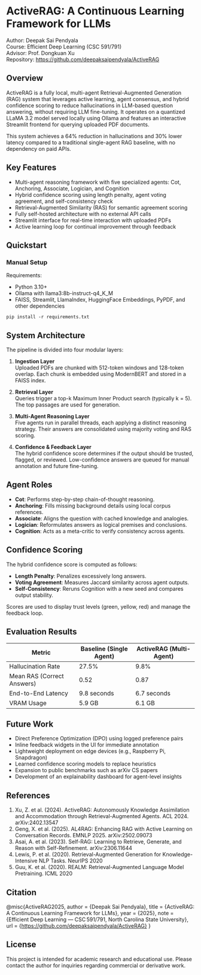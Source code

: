 # ActiveRAG: A Continuous Learning Framework for LLMs

Author: Deepak Sai Pendyala  
Course: Efficient Deep Learning (CSC 591/791)  
Advisor: Prof. Dongkuan Xu  
Repository: https://github.com/deepaksaipendyala/ActiveRAG

## Overview

ActiveRAG is a fully local, multi-agent Retrieval-Augmented Generation (RAG) system that leverages active learning, agent consensus, and hybrid confidence scoring to reduce hallucinations in LLM-based question answering, without requiring LLM fine-tuning. It operates on a quantized LLaMA 3.2 model served locally using Ollama and features an interactive Streamlit frontend for querying uploaded PDF documents.

This system achieves a 64% reduction in hallucinations and 30% lower latency compared to a traditional single-agent RAG baseline, with no dependency on paid APIs.

## Key Features

- Multi-agent reasoning framework with five specialized agents: Cot, Anchoring, Associate, Logician, and Cognition
- Hybrid confidence scoring using length penalty, agent voting agreement, and self-consistency check
- Retrieval-Augmented Similarity (RAS) for semantic agreement scoring
- Fully self-hosted architecture with no external API calls
- Streamlit interface for real-time interaction with uploaded PDFs
- Active learning loop for continual improvement through feedback

## Quickstart
### Manual Setup

Requirements:
- Python 3.10+
- Ollama with llama3:8b-instruct-q4_K_M
- FAISS, Streamlit, LlamaIndex, HuggingFace Embeddings, PyPDF, and other dependencies

```pip install -r requirements.txt```


## System Architecture

The pipeline is divided into four modular layers:

1. **Ingestion Layer**  
   Uploaded PDFs are chunked with 512-token windows and 128-token overlap. Each chunk is embedded using ModernBERT and stored in a FAISS index.

2. **Retrieval Layer**  
   Queries trigger a top-k Maximum Inner Product search (typically k = 5). The top passages are used for generation.

3. **Multi-Agent Reasoning Layer**  
   Five agents run in parallel threads, each applying a distinct reasoning strategy. Their answers are consolidated using majority voting and RAS scoring.

4. **Confidence & Feedback Layer**  
   The hybrid confidence score determines if the output should be trusted, flagged, or reviewed. Low-confidence answers are queued for manual annotation and future fine-tuning.

## Agent Roles

- **Cot**: Performs step-by-step chain-of-thought reasoning.
- **Anchoring**: Fills missing background details using local corpus references.
- **Associate**: Aligns the question with cached knowledge and analogies.
- **Logician**: Reformulates answers as logical premises and conclusions.
- **Cognition**: Acts as a meta-critic to verify consistency across agents.

## Confidence Scoring

The hybrid confidence score is computed as follows:

- **Length Penalty**: Penalizes excessively long answers.
- **Voting Agreement**: Measures Jaccard similarity across agent outputs.
- **Self-Consistency**: Reruns Cognition with a new seed and compares output stability.

Scores are used to display trust levels (green, yellow, red) and manage the feedback loop.

## Evaluation Results

| Metric                    | Baseline (Single Agent) | ActiveRAG (Multi-Agent) |
|---------------------------|--------------------------|---------------------------|
| Hallucination Rate        | 27.5%                    | 9.8%                      |
| Mean RAS (Correct Answers)| 0.52                     | 0.87                      |
| End-to-End Latency        | 9.8 seconds              | 6.7 seconds               |
| VRAM Usage                | 5.9 GB                   | 6.1 GB                    |

## Future Work

- Direct Preference Optimization (DPO) using logged preference pairs
- Inline feedback widgets in the UI for immediate annotation
- Lightweight deployment on edge devices (e.g., Raspberry Pi, Snapdragon)
- Learned confidence scoring models to replace heuristics
- Expansion to public benchmarks such as arXiv CS papers
- Development of an explainability dashboard for agent-level insights

## References

1. Xu, Z. et al. (2024). ActiveRAG: Autonomously Knowledge Assimilation and Accommodation through Retrieval-Augmented Agents. ACL 2024. arXiv:2402.13547
2. Geng, X. et al. (2025). AL4RAG: Enhancing RAG with Active Learning on Conversation Records. EMNLP 2025. arXiv:2502.09073
3. Asai, A. et al. (2023). Self-RAG: Learning to Retrieve, Generate, and Reason with Self-Refinement. arXiv:2306.11644
4. Lewis, P. et al. (2020). Retrieval-Augmented Generation for Knowledge-Intensive NLP Tasks. NeurIPS 2020
5. Guu, K. et al. (2020). REALM: Retrieval-Augmented Language Model Pretraining. ICML 2020

## Citation

@misc{ActiveRAG2025, author = {Deepak Sai Pendyala}, title = {ActiveRAG: A Continuous Learning Framework for LLMs}, year = {2025}, note = {Efficient Deep Learning — CSC 591/791, North Carolina State University}, url = {https://github.com/deepaksaipendyala/ActiveRAG} }


## License

This project is intended for academic research and educational use. Please contact the author for inquiries regarding commercial or derivative work.


